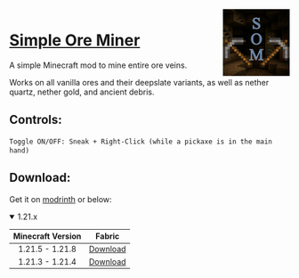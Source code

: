 <img src="https://raw.githubusercontent.com/Jan-Marvin/simple-ore-miner/refs/heads/fabric-latest/src/main/resources/assets/simpleoreminer/icon.png" align="right" width="120"/>

# [Simple Ore Miner](https://modrinth.com/mod/simple-ore-miner)

A simple Minecraft mod to mine entire ore veins.

Works on all vanilla ores and their deepslate variants, as well as nether quartz, nether gold, and ancient debris.

## Controls:
```
Toggle ON/OFF: Sneak + Right-Click (while a pickaxe is in the main hand)
```

## Download:

Get it on [modrinth](https://modrinth.com/mod/simple-ore-miner) or below:

<details open>
  <summary>1.21.x</summary>
  
| Minecraft Version  | Fabric |
| :----: | :----: |
| 1.21.5 - 1.21.8 | [Download](https://github.com/Jan-Marvin/simple-ore-miner/releases/download/fabric-v1.0.1/simpleoreminer-1.0.1.jar)|
| 1.21.3 - 1.21.4 | [Download](https://github.com/Jan-Marvin/simple-ore-miner/releases/download/fabric-v1.0.0/simpleoreminer-1.0.0.jar)|
</details>

